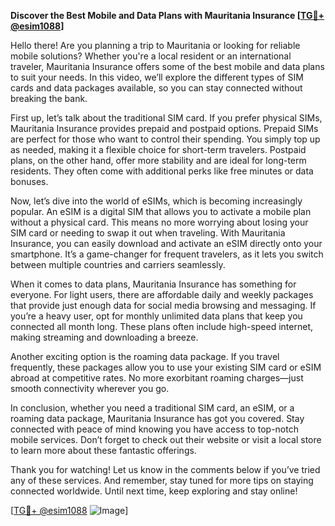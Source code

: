 **Discover the Best Mobile and Data Plans with Mauritania Insurance [[TG💪+ @esim1088](https://t.me/s/esim1088)]**

Hello there! Are you planning a trip to Mauritania or looking for reliable mobile solutions? Whether you're a local resident or an international traveler, Mauritania Insurance offers some of the best mobile and data plans to suit your needs. In this video, we’ll explore the different types of SIM cards and data packages available, so you can stay connected without breaking the bank.

First up, let’s talk about the traditional SIM card. If you prefer physical SIMs, Mauritania Insurance provides prepaid and postpaid options. Prepaid SIMs are perfect for those who want to control their spending. You simply top up as needed, making it a flexible choice for short-term travelers. Postpaid plans, on the other hand, offer more stability and are ideal for long-term residents. They often come with additional perks like free minutes or data bonuses.

Now, let’s dive into the world of eSIMs, which is becoming increasingly popular. An eSIM is a digital SIM that allows you to activate a mobile plan without a physical card. This means no more worrying about losing your SIM card or needing to swap it out when traveling. With Mauritania Insurance, you can easily download and activate an eSIM directly onto your smartphone. It’s a game-changer for frequent travelers, as it lets you switch between multiple countries and carriers seamlessly.

When it comes to data plans, Mauritania Insurance has something for everyone. For light users, there are affordable daily and weekly packages that provide just enough data for social media browsing and messaging. If you’re a heavy user, opt for monthly unlimited data plans that keep you connected all month long. These plans often include high-speed internet, making streaming and downloading a breeze.

Another exciting option is the roaming data package. If you travel frequently, these packages allow you to use your existing SIM card or eSIM abroad at competitive rates. No more exorbitant roaming charges—just smooth connectivity wherever you go.

In conclusion, whether you need a traditional SIM card, an eSIM, or a roaming data package, Mauritania Insurance has got you covered. Stay connected with peace of mind knowing you have access to top-notch mobile services. Don’t forget to check out their website or visit a local store to learn more about these fantastic offerings.

Thank you for watching! Let us know in the comments below if you’ve tried any of these services. And remember, stay tuned for more tips on staying connected worldwide. Until next time, keep exploring and stay online!

[[TG💪+ @esim1088](https://t.me/s/esim1088) ![Image](https://i.postimg.cc/Y0z9fWf4/image.png)]